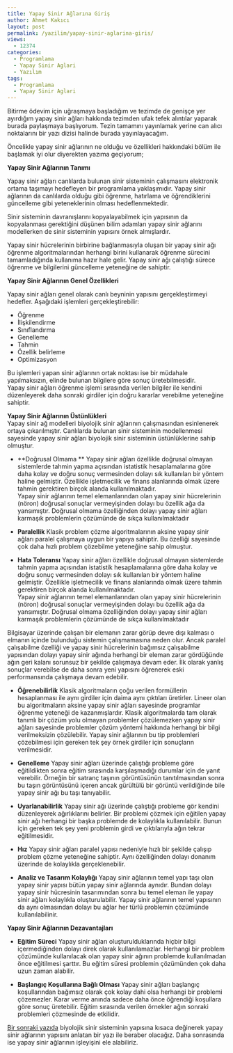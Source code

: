 ```yaml
---
title: Yapay Sinir Ağlarına Giriş
author: Ahmet Kakıcı
layout: post
permalink: /yazilim/yapay-sinir-aglarina-giris/
views:
  - 12374
categories:
  - Programlama
  - Yapay Sinir Aglari
  - Yazılım
tags:
  - Programlama
  - Yapay Sinir Aglari
---
```

Bitirme ödevim için uğraşmaya başladığım ve tezimde de genişçe yer ayırdığım yapay sinir ağları hakkında tezimden ufak tefek alıntılar yaparak burada paylaşmaya başlıyorum. Tezin tamamını yayınlamak yerine can alıcı noktalarını bir yazı dizisi halinde burada yayınlayacağım.

Öncelikle yapay sinir ağlarının ne olduğu ve özellikleri hakkındaki bölüm ile başlamak iyi olur diyerekten yazıma geçiyorum;

<!--more-->

**Yapay Sinir Ağlarının Tanımı**

Yapay sinir ağları canlılarda bulunan sinir sisteminin çalışmasını elektronik ortama taşımayı hedefleyen bir programlama yaklaşımıdır. Yapay sinir ağlarının da canlılarda olduğu gibi öğrenme, hatırlama ve öğrendiklerini güncelleme gibi yeteneklerinin olması hedeflenmektedir.

Sinir sisteminin davranışlarını kopyalayabilmek için yapısının da kopyalanması gerektiğini düşünen bilim adamları yapay sinir ağlarını modellerken de sinir sisteminin yapısını örnek almışlardır.

Yapay sinir hücrelerinin birbirine bağlanmasıyla oluşan bir yapay sinir ağı öğrenme algoritmalarından herhangi birini kullanarak öğrenme sürecini tamamladığında kullanıma hazır hale gelir. Yapay sinir ağı çalıştığı sürece öğrenme ve bilgilerini güncelleme yeteneğine de sahiptir.

**Yapay Sinir Ağlarının Genel Özellikleri**

Yapay sinir ağları genel olarak canlı beyninin yapısını gerçekleştirmeyi hedefler. Aşağıdaki işlemleri gerçekleştirebilir:

  * Öğrenme
  * İlişkilendirme
  * Sınıflandırma
  * Genelleme
  * Tahmin
  * Özellik belirleme
  * Optimizasyon

Bu işlemleri yapan sinir ağlarının ortak noktası ise bir müdahale yapılmaksızın, elinde bulunan bilgilere göre sonuç üretebilmesidir.  
Yapay sinir ağları öğrenme işlemi sırasında verilen bilgiler ile kendini düzenleyerek daha sonraki girdiler için doğru kararlar verebilme yeteneğine sahiptir.

**Yapay Sinir Ağlarının Üstünlükleri**  
Yapay sinir ağ modelleri biyolojik sinir ağlarının çalışmasından esinlenerek ortaya çıkarılmıştır. Canlılarda bulunan sinir sisteminin modellenmesi sayesinde yapay sinir ağları biyolojik sinir sisteminin üstünlüklerine sahip olmuştur.

  * **Doğrusal Olmama **
Yapay sinir ağları özellikle doğrusal olmayan sistemlerde tahmin yapma açısından istatistik hesaplamalarına göre daha kolay ve doğru sonuç vermesinden dolayı sık kullanılan bir yöntem haline gelmiştir. Özellikle işletmecilik ve finans alanlarında olmak üzere tahmin gerektiren birçok alanda kullanılmaktadır.  
Yapay sinir ağlarının temel elemanlarından olan yapay sinir hücrelerinin (nöron) doğrusal sonuçlar vermeyişinden dolayı bu özellik ağa da yansımıştır. Doğrusal olmama özelliğinden dolayı yapay sinir ağları karmaşık problemlerin çözümünde de sıkça kullanılmaktadır

  * **Paralellik**
Klasik problem çözme algoritmalarının aksine yapay sinir ağları paralel çalışmaya uygun bir yapıya sahiptir. Bu özelliği sayesinde çok daha hızlı problem çözebilme yeteneğine sahip olmuştur.

  * **Hata Toleransı**
Yapay sinir ağları özellikle doğrusal olmayan sistemlerde tahmin yapma açısından istatistik hesaplamalarına göre daha kolay ve doğru sonuç vermesinden dolayı sık kullanılan bir yöntem haline gelmiştir. Özellikle işletmecilik ve finans alanlarında olmak üzere tahmin gerektiren birçok alanda kullanılmaktadır.  
Yapay sinir ağlarının temel elemanlarından olan yapay sinir hücrelerinin (nöron) doğrusal sonuçlar vermeyişinden dolayı bu özellik ağa da yansımıştır. Doğrusal olmama özelliğinden dolayı yapay sinir ağları karmaşık problemlerin çözümünde de sıkça kullanılmaktadır

Bilgisayar üzerinde çalışan bir elemanın zarar görüp devre dışı kalması o elmanın içinde bulunduğu sistemin çalışmamasına neden olur. Ancak paralel çalışabilme özelliği ve yapay sinir hücrelerinin bağımsız çalışabilme yapısından dolayı yapay sinir ağında herhangi bir eleman zarar gördüğünde ağın geri kalanı sorunsuz bir şekilde çalışmaya devam eder. İlk olarak yanlış sonuçlar verebilse de daha sonra yeni yapısını öğrenerek eski performansında çalışmaya devam edebilir.

  * **Öğrenebilirlik**
Klasik algoritmaların çoğu verilen formüllerin hesaplanması ile aynı girdiler için daima aynı çıktıları üretirler. Lineer olan bu algoritmaların aksine yapay sinir ağları sayesinde programlar öğrenme yeteneği de kazanmışlardır. Klasik algoritmalarda tam olarak tanımlı bir çözüm yolu olmayan problemler çözülemezken yapay sinir ağları sayesinde problemler çözüm yöntemi hakkında herhangi bir bilgi verilmeksizin çözülebilir. Yapay sinir ağlarının bu tip problemleri çözebilmesi için gereken tek şey örnek girdiler için sonuçların verilmesidir.

  * **Genelleme**
Yapay sinir ağları üzerinde çalıştığı probleme göre eğitildikten sonra eğitim sırasında karşılaşmadığı durumlar için de yanıt verebilir. Örneğin bir satranç taşının görüntüsünün tanıtılmasından sonra bu taşın görüntüsünü içeren ancak gürültülü bir görüntü verildiğinde bile yapay sinir ağı bu taşı tanıyabilir.

  * **Uyarlanabilirlik**
Yapay sinir ağı üzerinde çalıştığı probleme gör kendini düzenleyerek ağırlıklarını belirler. Bir problemi çözmek için eğitilen yapay sinir ağı herhangi bir başka problemde de kolaylıkla kullanılabilir. Bunun için gereken tek şey yeni problemin girdi ve çıktılarıyla ağın tekrar eğitilmesidir.

  * **Hız**
Yapay sinir ağları paralel yapısı nedeniyle hızlı bir şekilde çalışıp problem çözme yeteneğine sahiptir. Aynı özelliğinden dolayı donanım üzerinde de kolaylıkla gerçeklenebilir.

  * **Analiz ve Tasarım Kolaylığı**
Yapay sinir ağlarının temel yapı taşı olan yapay sinir yapısı bütün yapay sinir ağlarında aynıdır. Bundan dolayı yapay sinir hücresinin tasarımından sonra bu temel eleman ile yapay sinir ağları kolaylıkla oluşturulabilir. Yapay sinir ağlarının temel yapısının da aynı olmasından dolayı bu ağlar her türlü problemin çözümünde kullanılabilinir.</ul> 

**Yapay Sinir Ağlarının Dezavantajları**

  * **Eğitim Süreci**
Yapay sinir ağları oluşturulduklarında hiçbir bilgi içermediğinden dolayı direk olarak kullanılamazlar. Herhangi bir problem çözümünde kullanılacak olan yapay sinir ağının problemde kullanılmadan önce eğitilmesi şarttır. Bu eğitim süresi problemin çözümünden çok daha uzun zaman alabilir.

  * **Başlangıç Koşullarına Bağlı Olması**
Yapay sinir ağları başlangıç koşullarından bağımsız olarak çok kolay dahi olsa herhangi bir problemi çözemezler. Karar verme anında sadece daha önce öğrendiği koşullara göre sonuç üretebilir. Eğitim sırasında verilen örnekler ağın sonraki problemleri çözmesinde de etkilidir.</ul> 

<a href="https://ahmetkakici.github.io/yapay-sinir-aglari/yapay-sinir-aglarinin-mimarisi-ve-yapi-elemanlari/">Bir sonraki yazıda</a> biyolojik sinir sisteminin yapısına kısaca değinerek yapay sinir ağlarının yapısını anlatan bir yazı ile beraber olacağız. Daha sonrasında ise yapay sinir ağlarının işleyişini ele alabiliriz.